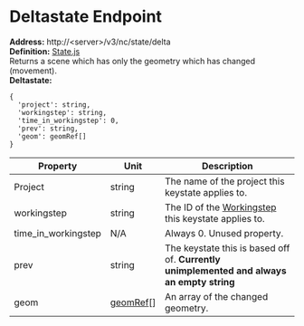 # Deltastate Endpoint

**Address:** http://\<server\>/v3/nc/state/delta  
**Definition:** [State.js](https://github.com/steptools/NC.js/blob/master/src/server/api/v3/state.js)  
Returns a scene which has only the geometry which has changed (movement).  
**Deltastate:**  

    {
      'project': string,
      'workingstep': string,
      'time_in_workingstep': 0,
      'prev': string,
      'geom': geomRef[]
    }

Property|Unit|Description
---|---|---
Project|string|The name of the project this keystate applies to.
workingstep|string|The ID of the [Workingstep](Workplan-Endpoint.md) this keystate applies to.
time_in_workingstep|N/A|Always 0. Unused property.
prev|string|The keystate this is based off of.  **Currently unimplemented and always an empty string**
geom|[geomRef](Geometry-Reference.md)[]|An array of the changed geometry.
